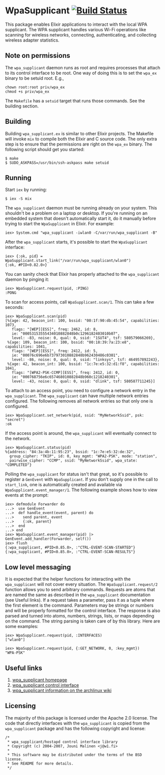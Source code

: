 # WpaSupplicant [![Build Status](https://travis-ci.org/fhunleth/wpa_supplicant.ex.svg)](https://travis-ci.org/fhunleth/wpa_supplicant.ex)

This package enables Elixir applications to interact with the local WPA
supplicant. The WPA supplicant handles various Wi-Fi operations like scanning
for wireless networks, connecting, authenticating, and collecting wireless
adapter statistics.

## Note on permissions

The `wpa_supplicant` daemon runs as root and requires processes that attach to
its control interface to be root. One way of doing this is to set the `wpa_ex`
binary to be setuid root. E.g.,

    chown root:root priv/wpa_ex
    chmod +s priv/wpa_ex

The `Makefile` has a `setuid` target that runs those commands. See the building
section.

## Building

Building `wpa_supplicant.ex` is similar to other Elixir projects. The Makefile
will invoke `mix` to compile both the Elixir and C source code. The only extra
step is to ensure that the permissions are right on the `wpa_ex` binary. The
following script should get you started:

    $ make
    $ SUDO_ASKPASS=/usr/bin/ssh-askpass make setuid

## Running

Start `iex` by running:

    $ iex -S mix

The `wpa_supplicant` daemon must be running already on your system. This shouldn't
be a problem on a laptop or desktop. If you're running on an embedded system
that doesn't automatically start it, do it manually before trying to start the
`WpaSupplicant` in Elixir. For example:

    iex> System.cmd "wpa_supplicant -iwlan0 -C/var/run/wpa_supplicant -B"

After the `wpa_supplicant` starts, it's possible to start the
`WpaSupplicant` interface:

    iex> {:ok, pid} = WpaSupplicant.start_link("/var/run/wpa_supplicant/wlan0")
    {:ok, #PID<0.82.0>}

You can sanity check that Elixir has properly attached to the `wpa_supplicant`
daemon by pinging it:

    iex> WpaSupplicant.request(pid, :PING)
    :PONG

To scan for access points, call `WpaSupplicant.scan/1`. This can take a few
seconds:

    iex> WpaSupplicant.scan(pid)
    [%{age: 42, beacon_int: 100, bssid: "00:1f:90:db:45:54", capabilities: 1073,
       flags: "[WEP][ESS]", freq: 2462, id: 8,
       ie: "00053153555434010882848b0c1296182403010b07",
       level: -83, noise: 0, qual: 0, ssid: "1SUT4", tsf: 580579066269},
     %{age: 109, beacon_int: 100, bssid: "00:18:39:7a:23:e8", capabilities: 1041,
       flags: "[WEP][ESS]", freq: 2412, id: 5,
       ie: "00076c696e6b737973010882848b962430486c0301",
       level: -86, noise: 0, qual: 0, ssid: "linksys", tsf: 464957892243},
     %{age: 42, beacon_int: 100, bssid: "1c:7e:e5:32:d1:f8", capabilities: 1041,
       flags: "[WPA2-PSK-CCMP][ESS]", freq: 2412, id: 0,
       ie: "000768756e6c657468010882848b960c1218240301",
       level: -43, noise: 0, qual: 0, ssid: "dlink", tsf: 580587711245}]

To attach to an access point, you need to configure a network entry in the
`wpa_supplicant`. The `wpa_supplicant` can have multiple network entries
configured. The following removes all network entries so that only one is
configured.

    iex> WpaSupplicant.set_network(pid, ssid: "MyNetworkSsid", psk: "secret")
    :ok


If the access point is around, the `wpa_supplicant` will eventually connect to
the network.

    iex> WpaSupplicant.status(pid)
    %{address: "84:3a:4b:11:95:23", bssid: "1c:7e:e5:32:de:32",
      group_cipher: "TKIP", id: 0, key_mgmt: "WPA2-PSK", mode: "station",
      pairwise_cipher: "CCMP", ssid: "MyNetworkSsid", wpa_state: "COMPLETED"}

Polling the `wpa_supplicant` for status isn't that great, so it's possible to
register a `GenEvent` with `WpaSupplicant`. If you don't supply one in the call
to `start_link`, one is automatically created and available via `WpaSupplicant.event_manager/1`. The
following example shows how to view events at the prompt:

    iex> defmodule Forwarder do
    ...>  use GenEvent
    ...>  def handle_event(event, parent) do
    ...>    send parent, event
    ...>    {:ok, parent}
    ...>  end
    ...> end
    iex> WpaSupplicant.event_manager(pid) |> GenEvent.add_handler(Forwarder, self())
    iex> flush
    {:wpa_supplicant, #PID<0.85.0>, :"CTRL-EVENT-SCAN-STARTED"}
    {:wpa_supplicant, #PID<0.85.0>, :"CTRL-EVENT-SCAN-RESULTS"}

## Low level messaging

It is expected that the helper functions for interacting with the `wpa_supplicant`
will not cover every situation. The `WpaSupplicant.request/2` function allows
you to send arbitrary commands. Requests are atoms that are named the same as
described in the `wpa_supplicant` documentation (see Useful links). If a request
takes a parameter, pass it as a tuple where the first element is the command.
Parameters may be strings or numbers and will be properly formatted for the
control interface. The response is also parsed and turned into atoms, numbers,
strings, lists, or maps depending on the command. The string parsing is taken
care of by this library. Here are some examples:

    iex> WpaSupplicant.request(pid, :INTERFACES)
    ["wlan0"]

    iex> WpaSupplicant.request(pid, {:GET_NETWORK, 0, :key_mgmt})
    "WPA-PSK"

## Useful links

  1. [wpa_supplicant homepage](http://w1.fi/wpa_supplicant/)
  2. [wpa_supplicant control
     interface](http://w1.fi/wpa_supplicant/devel/ctrl_iface_page.html)
  3. [wpa_supplicant information on the archlinux
     wiki](https://wiki.archlinux.org/index.php/Wpa_supplicant)

## Licensing

The majority of this package is licensed under the Apache 2.0 license. The code
that directly interfaces with the `wpa_supplicant` is copied from the
`wpa_supplicant` package and has the following copyright and license:

```
/*
 * wpa_supplicant/hostapd control interface library
 * Copyright (c) 2004-2007, Jouni Malinen <j@w1.fi>
 *
 * This software may be distributed under the terms of the BSD license.
 * See README for more details.
 */
```
